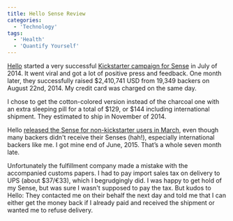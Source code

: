 ```yaml
---
title: Hello Sense Review
categories:
  - 'Technology'
tags:
  - 'Health'
  - 'Quantify Yourself'
---
```

[Hello](https://hello.is) started a very successful [Kickstarter campaign for Sense](https://www.kickstarter.com/projects/hello/sense-know-more-sleep-better) in July of 2014. It went viral and got a lot of positive press and feedback. One month later, they successfully raised $2,410,741 USD from 19,349 backers on August 22nd, 2014. My credit card was charged on the same day.

I chose to get the cotton-colored version instead of the charcoal one with an extra sleeping pill for a total of $129, or $144 including international shipment. They estimated to ship in November of 2014.

Hello [released the Sense for non-kickstarter users in March](https://blog.hello.is/post/111952039408/sense-launches-today), even though many backers didn't receive their Senses (hah!), especially international backers like me. I got mine end of June, 2015. That’s a whole seven month late.

Unfortunately the fulfillment company made a mistake with the accompanied customs papers. I had to pay import sales tax on delivery to UPS (about $37/€33), which I begrudgingly did. I was happy to get hold of my Sense, but was sure I wasn't supposed to pay the tax. But kudos to Hello: They contacted me on their behalf the next day and told me that I can either get the money back if I already paid and received the shipment or wanted me to refuse delivery.
